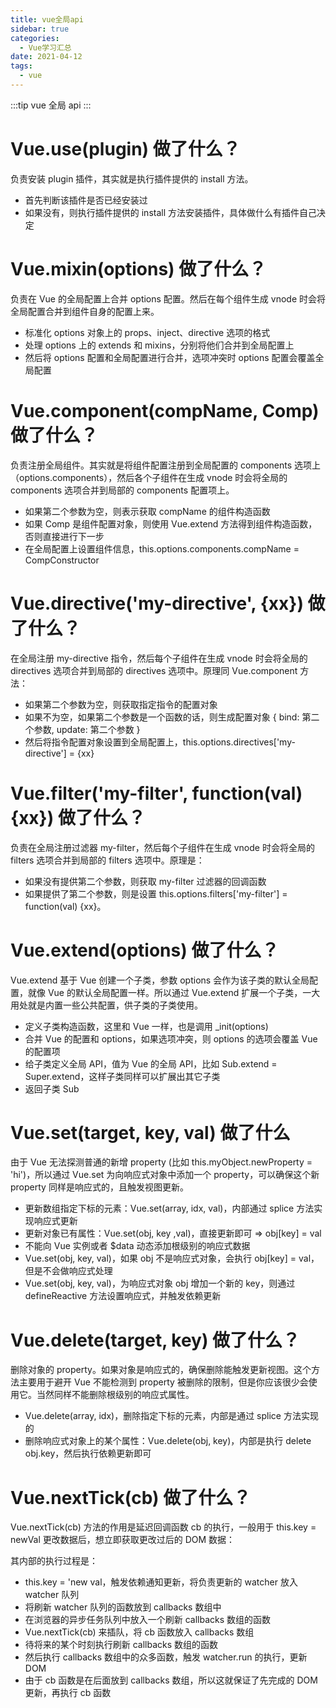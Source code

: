 ```yaml
---
title: vue全局api
sidebar: true
categories:
  - Vue学习汇总
date: 2021-04-12
tags:
  - vue
---
```


:::tip
vue 全局 api
:::

<!-- more -->

# Vue.use(plugin) 做了什么？

负责安装 plugin 插件，其实就是执行插件提供的 install 方法。

- 首先判断该插件是否已经安装过
- 如果没有，则执行插件提供的 install 方法安装插件，具体做什么有插件自己决定

# Vue.mixin(options) 做了什么？

负责在 Vue 的全局配置上合并 options 配置。然后在每个组件生成 vnode 时会将全局配置合并到组件自身的配置上来。

- 标准化 options 对象上的 props、inject、directive 选项的格式
- 处理 options 上的 extends 和 mixins，分别将他们合并到全局配置上
- 然后将 options 配置和全局配置进行合并，选项冲突时 options 配置会覆盖全局配置

# Vue.component(compName, Comp) 做了什么？

负责注册全局组件。其实就是将组件配置注册到全局配置的 components 选项上（options.components），然后各个子组件在生成 vnode 时会将全局的 components 选项合并到局部的 components 配置项上。

- 如果第二个参数为空，则表示获取 compName 的组件构造函数
- 如果 Comp 是组件配置对象，则使用 Vue.extend 方法得到组件构造函数，否则直接进行下一步
- 在全局配置上设置组件信息，this.options.components.compName = CompConstructor

# Vue.directive('my-directive', {xx}) 做了什么？

在全局注册 my-directive 指令，然后每个子组件在生成 vnode 时会将全局的 directives 选项合并到局部的 directives 选项中。原理同 Vue.component 方法：

- 如果第二个参数为空，则获取指定指令的配置对象
- 如果不为空，如果第二个参数是一个函数的话，则生成配置对象 { bind: 第二个参数, update: 第二个参数 }
- 然后将指令配置对象设置到全局配置上，this.options.directives['my-directive'] = {xx}

# Vue.filter('my-filter', function(val) {xx}) 做了什么？

负责在全局注册过滤器 my-filter，然后每个子组件在生成 vnode 时会将全局的 filters 选项合并到局部的 filters 选项中。原理是：

- 如果没有提供第二个参数，则获取 my-filter 过滤器的回调函数
- 如果提供了第二个参数，则是设置 this.options.filters['my-filter'] = function(val) {xx}。

# Vue.extend(options) 做了什么？

Vue.extend 基于 Vue 创建一个子类，参数 options 会作为该子类的默认全局配置，就像 Vue 的默认全局配置一样。所以通过 Vue.extend 扩展一个子类，一大用处就是内置一些公共配置，供子类的子类使用。

- 定义子类构造函数，这里和 Vue 一样，也是调用 \_init(options)
- 合并 Vue 的配置和 options，如果选项冲突，则 options 的选项会覆盖 Vue 的配置项
- 给子类定义全局 API，值为 Vue 的全局 API，比如 Sub.extend = Super.extend，这样子类同样可以扩展出其它子类
- 返回子类 Sub

# Vue.set(target, key, val) 做了什么

由于 Vue 无法探测普通的新增 property (比如 this.myObject.newProperty = 'hi')，所以通过 Vue.set 为向响应式对象中添加一个 property，可以确保这个新 property 同样是响应式的，且触发视图更新。

- 更新数组指定下标的元素：Vue.set(array, idx, val)，内部通过 splice 方法实现响应式更新
- 更新对象已有属性：Vue.set(obj, key ,val)，直接更新即可 => obj[key] = val
- 不能向 Vue 实例或者 \$data 动态添加根级别的响应式数据
- Vue.set(obj, key, val)，如果 obj 不是响应式对象，会执行 obj[key] = val，但是不会做响应式处理
- Vue.set(obj, key, val)，为响应式对象 obj 增加一个新的 key，则通过 defineReactive 方法设置响应式，并触发依赖更新

# Vue.delete(target, key) 做了什么？

删除对象的 property。如果对象是响应式的，确保删除能触发更新视图。这个方法主要用于避开 Vue 不能检测到 property 被删除的限制，但是你应该很少会使用它。当然同样不能删除根级别的响应式属性。

- Vue.delete(array, idx)，删除指定下标的元素，内部是通过 splice 方法实现的
- 删除响应式对象上的某个属性：Vue.delete(obj, key)，内部是执行 delete obj.key，然后执行依赖更新即可

# Vue.nextTick(cb) 做了什么？

Vue.nextTick(cb) 方法的作用是延迟回调函数 cb 的执行，一般用于 this.key = newVal 更改数据后，想立即获取更改过后的 DOM 数据：

其内部的执行过程是：

- this.key = 'new val，触发依赖通知更新，将负责更新的 watcher 放入 watcher 队列
- 将刷新 watcher 队列的函数放到 callbacks 数组中
- 在浏览器的异步任务队列中放入一个刷新 callbacks 数组的函数
- Vue.nextTick(cb) 来插队，将 cb 函数放入 callbacks 数组
- 待将来的某个时刻执行刷新 callbacks 数组的函数
- 然后执行 callbacks 数组中的众多函数，触发 watcher.run 的执行，更新 DOM
- 由于 cb 函数是在后面放到 callbacks 数组，所以这就保证了先完成的 DOM 更新，再执行 cb 函数
